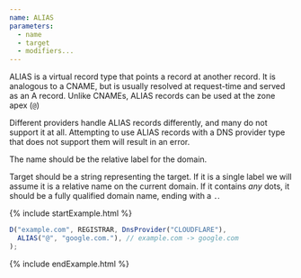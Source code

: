 ```yaml
---
name: ALIAS
parameters:
  - name
  - target
  - modifiers...
---
```


ALIAS is a virtual record type that points a record at another record. It is analogous to a CNAME, but is usually resolved at request-time and served as an A record. Unlike CNAMEs, ALIAS records can be used at the zone apex (`@`)

Different providers handle ALIAS records differently, and many do not support it at all. Attempting to use ALIAS records with a DNS provider type that does not support them will result in an error.

The name should be the relative label for the domain.

Target should be a string representing the target. If it is a single label we will assume it is a relative name on the current domain. If it contains *any* dots, it should be a fully qualified domain name, ending with a `.`.

{% include startExample.html %}

```js
D("example.com", REGISTRAR, DnsProvider("CLOUDFLARE"),
  ALIAS("@", "google.com."), // example.com -> google.com
);
```

{% include endExample.html %}
